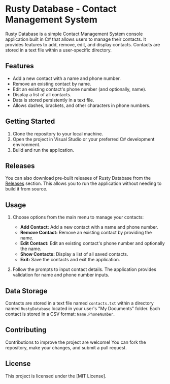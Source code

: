 # Rusty Database - Contact Management System

Rusty Database is a simple Contact Management System console application built in C# that allows users to manage their contacts. It provides features to add, remove, edit, and display contacts. Contacts are stored in a text file within a user-specific directory.

## Features

- Add a new contact with a name and phone number.
- Remove an existing contact by name.
- Edit an existing contact's phone number (and optionally, name).
- Display a list of all contacts.
- Data is stored persistently in a text file.
- Allows dashes, brackets, and other characters in phone numbers.

## Getting Started

1. Clone the repository to your local machine.
2. Open the project in Visual Studio or your preferred C# development environment.
3. Build and run the application.

## Releases

You can also download pre-built releases of Rusty Database from the [Releases](https://github.com/yoRustic/RustyDatabase/releases) section. This allows you to run the application without needing to build it from source.

## Usage

1. Choose options from the main menu to manage your contacts:
   - **Add Contact:** Add a new contact with a name and phone number.
   - **Remove Contact:** Remove an existing contact by providing the name.
   - **Edit Contact:** Edit an existing contact's phone number and optionally the name.
   - **Show Contacts:** Display a list of all saved contacts.
   - **Exit:** Save the contacts and exit the application.

2. Follow the prompts to input contact details. The application provides validation for name and phone number inputs.

## Data Storage

Contacts are stored in a text file named `contacts.txt` within a directory named `RustyDatabase` located in your user's "My Documents" folder. Each contact is stored in a CSV format: `Name,PhoneNumber`.

## Contributing

Contributions to improve the project are welcome! You can fork the repository, make your changes, and submit a pull request.

## License

This project is licensed under the [MIT License].